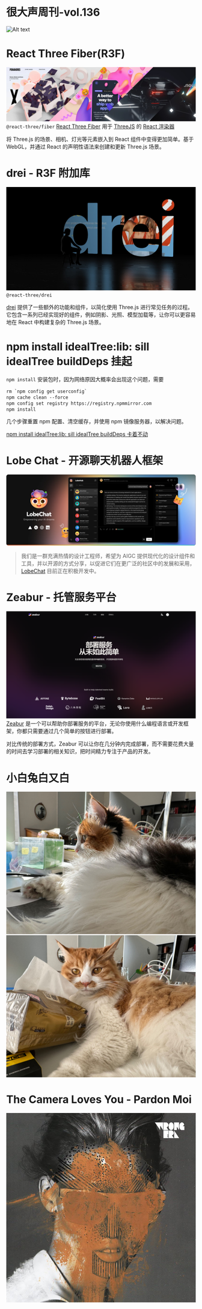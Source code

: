 # 很大声周刊-vol.136
![Alt text](Title_136.png)

# React Three Fiber(R3F)
![Alt text](image-43.png)
`@react-three/fiber`
[React Three Fiber](https://github.com/pmndrs/react-three-fiber) 用于 [ThreeJS](https://threejs.org/) 的 [React 渲染器](https://legacy.reactjs.org/docs/codebase-overview.html#renderers)

将 Three.js 的场景、相机、灯光等元素嵌入到 React 组件中变得更加简单。基于 WebGL，并通过 React 的声明性语法来创建和更新 Three.js 场景。

# drei - R3F 附加库
![Alt text](image-42.png)
`@react-three/drei`

[drei](https://github.com/pmndrs/drei) 提供了一些额外的功能和组件，以简化使用 Three.js 进行常见任务的过程。它包含一系列已经实现好的组件，例如阴影、光照、模型加载等，让你可以更容易地在 React 中构建复杂的 Three.js 场景。

# npm install idealTree:lib: sill idealTree buildDeps 挂起
`npm install` 安装包时，因为网络原因大概率会出现这个问题，需要
```
rm `npm config get userconfig`
npm cache clean --force
npm config set registry https://registry.npmmirror.com
npm install
```
几个步骤重置 npm 配置、清空缓存，并使用 npm 镜像服务器，以解决问题。

[npm install idealTree:lib: sill idealTree buildDeps 卡着不动](https://www.jianshu.com/p/b1b934a05d6e)

# Lobe Chat - 开源聊天机器人框架
![Alt text](image-39.png)

> 我们是一群充满热情的设计工程师，希望为 AIGC 提供现代化的设计组件和工具，并以开源的方式分享，以促进它们在更广泛的社区中的发展和采用，[LobeChat](https://github.com/lobehub/lobe-chat/blob/main/README.zh-CN.md) 目前正在积极开发中。

# Zeabur - 托管服务平台
![Alt text](image-41.png)
[Zeabur](https://zeabur.com/zh-CN) 是一个可以帮助你部署服务的平台，无论你使用什么编程语言或开发框架，你都只需要通过几个简单的按钮进行部署。

对比传统的部署方式，Zeabur 可以让你在几分钟内完成部署，而不需要花费大量的时间去学习部署的相关知识，把时间精力专注于产品的开发。

# 小白兔白又白
![Alt text](%E5%BE%AE%E4%BF%A1%E5%9B%BE%E7%89%87_20231217142005.jpg) 
![Alt text](%E5%BE%AE%E4%BF%A1%E5%9B%BE%E7%89%87_20231217142032.jpg)

# The Camera Loves You - Pardon Moi
![Alt text](image-40.png)